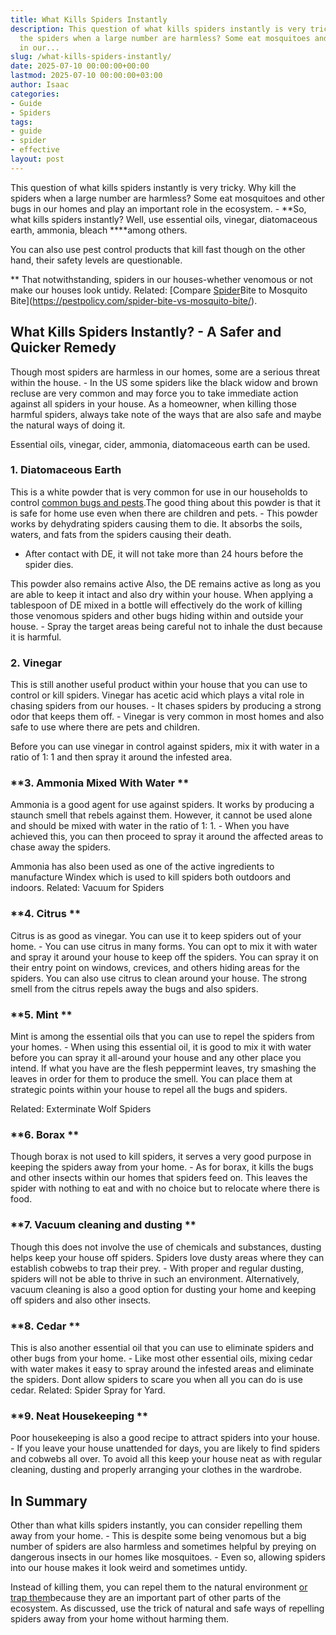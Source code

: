 ```yaml
---
title: What Kills Spiders Instantly
description: This question of what kills spiders instantly is very tricky. Why kill
  the spiders when a large number are harmless? Some eat mosquitoes and other bugs
  in our...
slug: /what-kills-spiders-instantly/
date: 2025-07-10 00:00:00+00:00
lastmod: 2025-07-10 00:00:00+03:00
author: Isaac
categories:
- Guide
- Spiders
tags:
- guide
- spider
- effective
layout: post
---
```

This question of what kills spiders instantly is very tricky. Why kill the spiders when a large number are harmless? Some eat mosquitoes and other bugs in our homes and play an important role in the ecosystem. - **So, what kills spiders instantly? Well, use essential oils, vinegar, diatomaceous earth, ammonia, bleach ****among others.

You can also use pest control products that kill fast though on the other hand, their safety levels are questionable.

** That notwithstanding, spiders in our houses-whether venomous or not make our houses look untidy. Related: [Compare [Spider](https://pestpolicy.com/can-you-drown-a-spider/)Bite to Mosquito Bite](https://pestpolicy.com/spider-bite-vs-mosquito-bite/).

##  What Kills Spiders Instantly? - A Safer and Quicker Remedy

Though most spiders are harmless in our homes, some are a serious threat within the house. - In the US some spiders like the black widow and brown recluse are very common and may force you to take immediate action against all spiders in your house. As a homeowner, when killing those harmful spiders, always take note of the ways that are also safe and maybe the natural ways of doing it.

Essential oils, vinegar, cider, ammonia, diatomaceous earth can be used.

###  **1. Diatomaceous Earth**

This is a white powder that is very common for use in our households to control [common bugs and pests](https://pestpolicy.com/do-spiders-have-antennae/).The good thing about this powder is that it is safe for home use even when there are children and pets. - This powder works by dehydrating spiders causing them to die. It absorbs the soils, waters, and fats from the spiders causing their death.

- After contact with DE, it will not take more than 24 hours before the spider dies.

This powder also remains active Also, the DE remains active as long as you are able to keep it intact and also dry within your house. When applying a tablespoon of DE mixed in a bottle will effectively do the work of killing those venomous spiders and other bugs hiding within and outside your house. - Spray the target areas being careful not to inhale the dust because it is harmful.

###  **2. Vinegar**

This is still another useful product within your house that you can use to control or kill spiders. Vinegar has acetic acid which plays a vital role in chasing spiders from our houses. - It chases spiders by producing a strong odor that keeps them off. - Vinegar is very common in most homes and also safe to use where there are pets and children.

Before you can use vinegar in control against spiders, mix it with water in a ratio of 1: 1 and then spray it around the infested area.

###  **3. Ammonia Mixed With Water **

Ammonia is a good agent for use against spiders. It works by producing a staunch smell that rebels against them. However, it cannot be used alone and should be mixed with water in the ratio of 1: 1. - When you have achieved this, you can then proceed to spray it around the affected areas to chase away the spiders.

Ammonia has also been used as one of the active ingredients to manufacture Windex which is used to kill spiders both outdoors and indoors. Related: Vacuum for Spiders

###  **4. Citrus **

Citrus is as good as vinegar. You can use it to keep spiders out of your home. - You can use citrus in many forms. You can opt to mix it with water and spray it around your house to keep off the spiders. You can spray it on their entry point on windows, crevices, and others hiding areas for the spiders. You can also use citrus to clean around your house. The strong smell from the citrus repels away the bugs and also spiders.

###  **5. Mint **

Mint is among the essential oils that you can use to repel the spiders from your homes. - When using this essential oil, it is good to mix it with water before you can spray it all-around your house and any other place you intend. If what you have are the flesh peppermint leaves, try smashing the leaves in order for them to produce the smell. You can place them at strategic points within your house to repel all the bugs and spiders.

Related: Exterminate Wolf Spiders

###  **6. Borax **

Though borax is not used to kill spiders, it serves a very good purpose in keeping the spiders away from your home. - As for borax, it kills the bugs and other insects within our homes that spiders feed on. This leaves the spider with nothing to eat and with no choice but to relocate where there is food.

###  **7. Vacuum cleaning and dusting **

Though this does not involve the use of chemicals and substances, dusting helps keep your house off spiders. Spiders love dusty areas where they can establish cobwebs to trap their prey. - With proper and regular dusting, spiders will not be able to thrive in such an environment. Alternatively, vacuum cleaning is also a good option for dusting your home and keeping off spiders and also other insects.

###  **8. Cedar **

This is also another essential oil that you can use to eliminate spiders and other bugs from your home. - Like most other essential oils, mixing cedar with water makes it easy to spray around the infested areas and eliminate the spiders. Dont allow spiders to scare you when all you can do is use cedar. Related: Spider Spray for Yard.

###  **9. Neat Housekeeping **

Poor housekeeping is also a good recipe to attract spiders into your house. - If you leave your house unattended for days, you are likely to find spiders and cobwebs all over. To avoid all this keep your house neat as with regular cleaning, dusting and properly arranging your clothes in the wardrobe.

##  In Summary

Other than what kills spiders instantly, you can consider repelling them away from your home. - This is despite some being venomous but a big number of spiders are also harmless and sometimes helpful by preying on dangerous insects in our homes like mosquitoes. - Even so, allowing spiders into our house makes it look weird and sometimes untidy.

Instead of killing them, you can repel them to the natural environment [or trap them](https://pestpolicy.com/best-spider-traps/)because they are an important part of other parts of the ecosystem. As discussed, use the trick of natural and safe ways of repelling spiders away from your home without harming them.